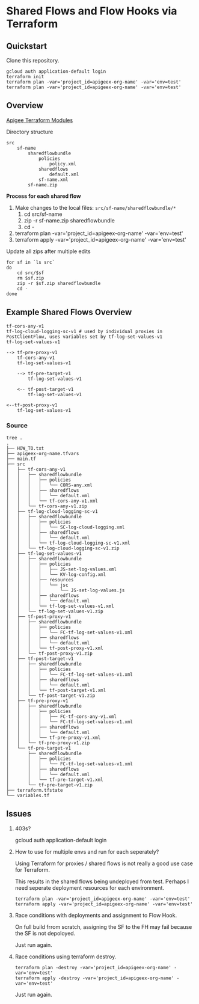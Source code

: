 # Shared Flows and Flow Hooks via Terraform

## Quickstart
Clone this repository.

```
gcloud auth application-default login
terraform init
terraform plan -var='project_id=apigeex-org-name' -var='env=test'
terraform plan -var='project_id=apigeex-org-name' -var='env=test'
```

## Overview

[Apigee Terraform Modules](https://registry.terraform.io/providers/hashicorp/google/latest/docs/resources/apigee_sharedflow)

Directory structure
```
src
	sf-name
		sharedflowbundle
			policies
				policy.xml
			sharedflows
				default.xml
			sf-name.xml
		sf-name.zip
```

**Process for each shared flow**
1. Make changes to the local files: `src/sf-name/sharedflowbundle/*`
   1. cd src/sf-name
   1. zip -r sf-name.zip sharedflowbundle
   1. cd -
1. terraform plan -var='project_id=apigeex-org-name' -var='env=test'
1. terraform apply -var='project_id=apigeex-org-name' -var='env=test'

Update all zips after multiple edits
```
for sf in `ls src`
do
	cd src/$sf
	rm $sf.zip
	zip -r $sf.zip sharedflowbundle
	cd -
done
```

## Example Shared Flows Overview
```
tf-cors-any-v1
tf-log-cloud-logging-sc-v1 # used by individual proxies in PostClientFlow, uses variables set by tf-log-set-values-v1
tf-log-set-values-v1

--> tf-pre-proxy-v1
	tf-cors-any-v1
	tf-log-set-values-v1

	--> tf-pre-target-v1
		tf-log-set-values-v1

	<-- tf-post-target-v1
		tf-log-set-values-v1

<--tf-post-proxy-v1
	tf-log-set-values-v1
```

### Source
```
tree .
.
├── HOW_TO.txt
├── apigeex-org-name.tfvars
├── main.tf
├── src
│   ├── tf-cors-any-v1
│   │   ├── sharedflowbundle
│   │   │   ├── policies
│   │   │   │   └── CORS-any.xml
│   │   │   ├── sharedflows
│   │   │   │   └── default.xml
│   │   │   └── tf-cors-any-v1.xml
│   │   └── tf-cors-any-v1.zip
│   ├── tf-log-cloud-logging-sc-v1
│   │   ├── sharedflowbundle
│   │   │   ├── policies
│   │   │   │   └── SC-log-cloud-logging.xml
│   │   │   ├── sharedflows
│   │   │   │   └── default.xml
│   │   │   └── tf-log-cloud-logging-sc-v1.xml
│   │   └── tf-log-cloud-logging-sc-v1.zip
│   ├── tf-log-set-values-v1
│   │   ├── sharedflowbundle
│   │   │   ├── policies
│   │   │   │   ├── JS-set-log-values.xml
│   │   │   │   └── KV-log-config.xml
│   │   │   ├── resources
│   │   │   │   └── jsc
│   │   │   │       └── JS-set-log-values.js
│   │   │   ├── sharedflows
│   │   │   │   └── default.xml
│   │   │   └── tf-log-set-values-v1.xml
│   │   └── tf-log-set-values-v1.zip
│   ├── tf-post-proxy-v1
│   │   ├── sharedflowbundle
│   │   │   ├── policies
│   │   │   │   └── FC-tf-log-set-values-v1.xml
│   │   │   ├── sharedflows
│   │   │   │   └── default.xml
│   │   │   └── tf-post-proxy-v1.xml
│   │   └── tf-post-proxy-v1.zip
│   ├── tf-post-target-v1
│   │   ├── sharedflowbundle
│   │   │   ├── policies
│   │   │   │   └── FC-tf-log-set-values-v1.xml
│   │   │   ├── sharedflows
│   │   │   │   └── default.xml
│   │   │   └── tf-post-target-v1.xml
│   │   └── tf-post-target-v1.zip
│   ├── tf-pre-proxy-v1
│   │   ├── sharedflowbundle
│   │   │   ├── policies
│   │   │   │   ├── FC-tf-cors-any-v1.xml
│   │   │   │   └── FC-tf-log-set-values-v1.xml
│   │   │   ├── sharedflows
│   │   │   │   └── default.xml
│   │   │   └── tf-pre-proxy-v1.xml
│   │   └── tf-pre-proxy-v1.zip
│   └── tf-pre-target-v1
│       ├── sharedflowbundle
│       │   ├── policies
│       │   │   └── FC-tf-log-set-values-v1.xml
│       │   ├── sharedflows
│       │   │   └── default.xml
│       │   └── tf-pre-target-v1.xml
│       └── tf-pre-target-v1.zip
├── terraform.tfstate
└── variables.tf
```

## Issues

1. 403s?

    gcloud auth application-default login

2. How to use for multiple envs and run for each seperately?

    Using Terraform for proxies / shared flows is not really a good use case for Terraform.

    This results in the shared flows being undeployed from test. Perhaps I need seperate deployment resources for each environment.

    ```
    terraform plan -var='project_id=apigeex-org-name' -var='env=test'
    terraform apply -var='project_id=apigeex-org-name' -var='env=test'
    ```
3. Race conditions with deployments and assignment to Flow Hook.

    On full build frrom scratch, assigning the SF to the FH may fail because the SF is not depoloyed.

	Just run again.

4. Race conditions using terraform destroy.
    ```
    terraform plan -destroy -var='project_id=apigeex-org-name' -var='env=test'
    terraform apply -destroy -var='project_id=apigeex-org-name' -var='env=test'
    ```
	Just run again.